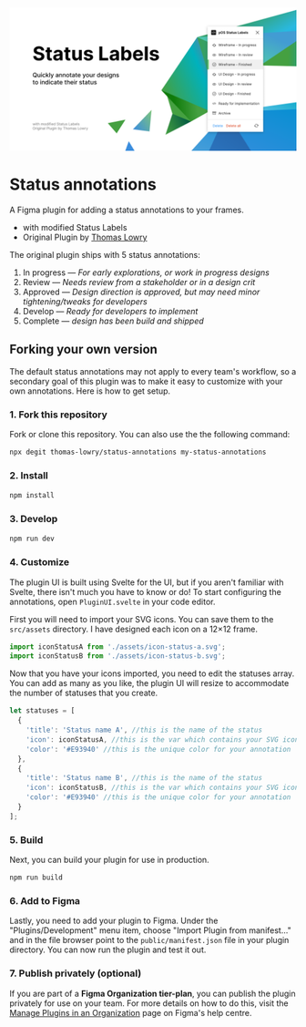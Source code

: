 ![Status Annotations Promo Image](/promo/promo.png?raw=true "Status Annotations promo")

# Status annotations
A Figma plugin for adding a status annotations to your frames.

- with modified Status Labels
- Original Plugin by [Thomas Lowry](https://github.com/thomas-lowry)

The original plugin ships with 5 status annotations:
1. In progress — _For early explorations, or work in progress designs_
2. Review — _Needs review from a stakeholder or in a design crit_
3. Approved — _Design direction is approved, but may need minor tightening/tweaks for developers_
4. Develop — _Ready for developers to implement_
5. Complete — _design has been build and shipped_

## Forking your own version
The default status annotations may not apply to every team's workflow, so a secondary goal of this plugin was to make it easy to customize with your own annotations. Here is how to get setup.

### 1. Fork this repository 
Fork or clone this repository. You can also use the the following command:
```bash
npx degit thomas-lowry/status-annotations my-status-annotations
```

### 2. Install
```bash
npm install
```

### 3. Develop
```bash
npm run dev
```

### 4. Customize
The plugin UI is built using Svelte for the UI, but if you aren't familiar with Svelte, there isn't much you have to know or do! To start configuring the annotations, open `PluginUI.svelte` in your code editor.

First you will need to import your SVG icons. You can save them to the `src/assets` directory. I have designed each icon on a 12×12 frame.
```Javascript
import iconStatusA from './assets/icon-status-a.svg';
import iconStatusB from './assets/icon-status-b.svg';
```

Now that you have your icons imported, you need to edit the statuses array. You can add as many as you like, the plugin UI will resize to accommodate the number of statuses that you create. 
```Javascript
let statuses = [
  {
    'title': 'Status name A', //this is the name of the status
    'icon': iconStatusA, //this is the var which contains your SVG icon above
    'color': '#E93940' //this is the unique color for your annotation
  },
  {
    'title': 'Status name B', //this is the name of the status
    'icon': iconStatusB, //this is the var which contains your SVG icon above
    'color': '#E93940' //this is the unique color for your annotation
  }
];
```

### 5. Build
Next, you can build your plugin for use in production.
```bash
npm run build
```

### 6. Add to Figma
Lastly, you need to add your plugin to Figma. Under the "Plugins/Development" menu item, choose "Import Plugin from manifest..." and in the file browser point to the `public/manifest.json` file in your plugin directory. You can now run the plugin and test it out.

### 7. Publish privately (optional)
If you are part of a **Figma Organization tier-plan**, you can publish the plugin privately for use on your team. For more details on how to do this, visit the [Manage Plugins in an Organization](https://help.figma.com/hc/en-us/articles/360039958894-Manage-Plugins-in-an-Organization) page on Figma's help centre.
